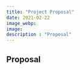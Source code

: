 ```yaml
---
title: "Project Proposal"
date: 2021-02-22
image_webp: 
image: 
description : "Proposal"
---
```


## Proposal